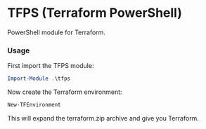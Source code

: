 # TFPS (Terraform PowerShell)
PowerShell module for Terraform.

### Usage
First import the TFPS module:
```powershell
Import-Module .\tfps
```

Now create the Terraform environment:
```powershell
New-TFEnvironment
```
This will expand the terraform.zip archive and give you Terraform.